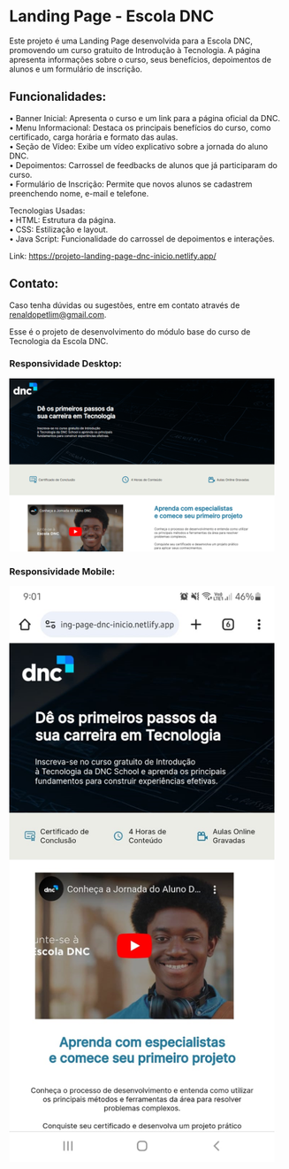 # Landing Page - Escola DNC

Este projeto é uma Landing Page desenvolvida para a Escola DNC, promovendo um curso gratuito de Introdução à Tecnologia. 
A página apresenta informações sobre o curso, seus benefícios, depoimentos de alunos e um formulário de inscrição.

## Funcionalidades:
• Banner Inicial: Apresenta o curso e um link para a página oficial da DNC.<br>
• Menu Informacional: Destaca os principais benefícios do curso, como certificado, carga horária e formato das aulas.<br>
• Seção de Vídeo: Exibe um vídeo explicativo sobre a jornada do aluno DNC.<br>
• Depoimentos: Carrossel de feedbacks de alunos que já participaram do curso.<br>
• Formulário de Inscrição: Permite que novos alunos se cadastrem preenchendo nome, e-mail e telefone.

Tecnologias Usadas: <br>
• HTML: Estrutura da página.<br>
• CSS: Estilização e layout.<br>
• Java Script: Funcionalidade do carrossel de depoimentos e interações.

Link: https://projeto-landing-page-dnc-inicio.netlify.app/

## Contato:
Caso tenha dúvidas ou sugestões, entre em contato através de renaldopetlim@gmail.com.

Esse é o projeto de desenvolvimento do módulo base do curso de Tecnologia da Escola DNC.

### Responsividade Desktop:
<img src="/readme/responsividade-desktop.png" width="480px">

### Responsividade Mobile:
<img src="/readme/responsividade-mobile.png" width="480px">
